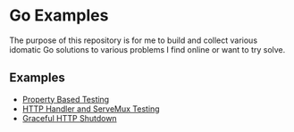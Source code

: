 # Go Examples

The purpose of this repository is for me to build and collect various idomatic Go solutions to various problems I find online or want to try solve.  

## Examples
 - [Property Based Testing](https://github.com/aranw/go_examples/tree/master/testing/pbt)
 - [HTTP Handler and ServeMux Testing](https://github.com/aranw/go_examples/tree/master/testing/http)
 - [Graceful HTTP Shutdown](https://github.com/aranw/go_examples/tree/master/http/graceful)